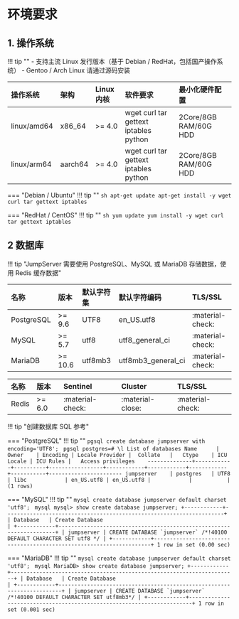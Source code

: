 # 环境要求

## 1. 操作系统

!!! tip ""
    - 支持主流 Linux 发行版本（基于 Debian / RedHat，包括国产操作系统）
    - Gentoo / Arch Linux 请通过源码安装

| 操作系统   | 架构 | Linux 内核  | 软件要求       | 最小化硬件配置     |
| :------------ | :----------- | :------------ | :------------------------------------ | :-------------------- |
| linux/amd64   | x86_64       | >= 4.0    | wget curl tar gettext iptables python | 2Core/8GB RAM/60G HDD |
| linux/arm64   | aarch64      | >= 4.0    | wget curl tar gettext iptables python | 2Core/8GB RAM/60G HDD |

=== "Debian / Ubuntu"
    !!! tip ""
        ```sh
        apt-get update
        apt-get install -y wget curl tar gettext iptables
        ```

=== "RedHat / CentOS"
    !!! tip ""
        ```sh
        yum update
        yum install -y wget curl tar gettext iptables
        ```
## 2 数据库
!!! tip "JumpServer 需要使用 PostgreSQL、MySQL 或 MariaDB 存储数据，使用 Redis 缓存数据"

| 名称        | 版本    | 默认字符集        | 默认字符编码        | TLS/SSL          |
| :--------- | :------ | :--------------- | :----------------- | :--------------- |
| PostgreSQL | >= 9.6  | UTF8             | en_US.utf8         | :material-check: |
| MySQL      | >= 5.7  | utf8             | utf8_general_ci    | :material-check: |
| MariaDB    | >= 10.6 | utf8mb3          | utf8mb3_general_ci | :material-check: |

| 名称    | 版本 | Sentinel         | Cluster            | TLS/SSL          |
| :------ | :------ | :--------------- | :----------------- | :--------------- |
| Redis   | >= 6.0  | :material-check: | :material-close:   | :material-check: |


!!! tip "创建数据库 SQL 参考"

=== "PostgreSQL"
    !!! tip ""
        ```pgsql
        create database jumpserver with encoding='UTF8';
        ```
        ```pgsql
        postgres=# \l
                                                                 List of databases
            Name      |   Owner    | Encoding | Locale Provider |  Collate   |   Ctype    | ICU Locale | ICU Rules |   Access privileges   
        --------------+------------+----------+-----------------+------------+------------+------------+-----------+-----------------------
        jumpserver    | postgres   | UTF8     | libc            | en_US.utf8 | en_US.utf8 |            |           | 
        (1 rows)
        ```

=== "MySQL"
    !!! tip ""
        ```mysql
        create database jumpserver default charset 'utf8';
        ```
        ```mysql
        mysql> show create database jumpserver;
        +------------+---------------------------------------------------------------------+
        | Database   | Create Database                                                     |
        +------------+---------------------------------------------------------------------+
        | jumpserver | CREATE DATABASE `jumpserver` /*!40100 DEFAULT CHARACTER SET utf8 */ |
        +------------+---------------------------------------------------------------------+
        1 row in set (0.00 sec)
        ```

=== "MariaDB"
    !!! tip ""
        ```mysql
        create database jumpserver default charset 'utf8';
        ```
        ```mysql
        MariaDB> show create database jumpserver;
        +------------+-----------------------------------------------------------------------+
        | Database   | Create Database                                                       |
        +------------+-----------------------------------------------------------------------+
        | jumpserver | CREATE DATABASE `jumpserver` /*!40100 DEFAULT CHARACTER SET utf8mb3*/ |
        +------------+-----------------------------------------------------------------------+
        1 row in set (0.001 sec)
        ```
